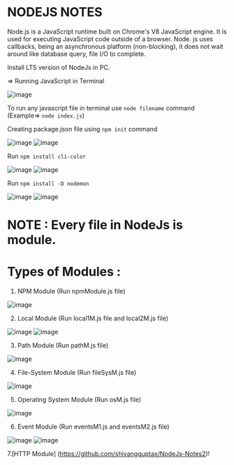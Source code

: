 # NODEJS NOTES

Node.js is a JavaScript runtime built on Chrome's V8 JavaScript engine. It is used for executing JavaScript code outside of a browser.
Node. js uses callbacks, being an asynchronous platform (non-blocking), it does not wait around like database query, file I/O to complete.

Install LTS version of NodeJs in PC.

=> Running JavaScript in Terminal

![image](https://user-images.githubusercontent.com/90856664/148516830-f023f94c-8bd8-4d9a-b3b8-73ebe13c58be.png)

To run any javascript file in terminal use `node filename` command   (Example=> `node index.js`)

Creating package.json file using `npm init` command 

![image](https://user-images.githubusercontent.com/90856664/148523189-a43018c8-07cd-41b7-83e9-e8e6662ca71c.png)
![image](https://user-images.githubusercontent.com/90856664/148523468-8f6b6bd3-5e6a-49f8-ac32-ef3590b8ce7f.png)

Run `npm install cli-color`

![image](https://user-images.githubusercontent.com/90856664/148524538-20eb2f17-ca62-49bf-9dca-52a57df7d75d.png)
![image](https://user-images.githubusercontent.com/90856664/148524569-ec61b2c9-e4f4-4f42-bc6b-8a2b747302c2.png)

Run `npm install -D nodemon`

![image](https://user-images.githubusercontent.com/90856664/148527628-f1e9a161-01a0-4cea-8151-0e23c87ff0d5.png)
![image](https://user-images.githubusercontent.com/90856664/148527668-f25a85de-f55e-495b-acc6-733540989dbc.png)


# NOTE : Every file in NodeJs is module.

# Types of Modules :

1. NPM Module (Run npmModule.js file)

![image](https://user-images.githubusercontent.com/86548591/148542247-d8c787e4-4de5-47b7-91a9-e9935ac6cd19.png)

2. Local Module (Run local1M.js file and local2M.js file)

![image](https://user-images.githubusercontent.com/86548591/148543986-bc554a88-a279-42bb-99d8-473a86291dd7.png)
![image](https://user-images.githubusercontent.com/86548591/148547628-7589e420-45f1-4f7b-a6f2-6888251963f2.png)

3. Path Module (Run pathM.js file)

![image](https://user-images.githubusercontent.com/86548591/148590524-bf7ca7f3-0e23-44e5-8abb-19587bb05400.png)

4. File-System Module (Run fileSysM.js file)

![image](https://user-images.githubusercontent.com/86548591/148594847-5063ee47-d1f8-466d-8ea7-a10c832c39f8.png)

5. Operating System Module (Run osM.js file)

![image](https://user-images.githubusercontent.com/86548591/148597905-aac2daa3-680e-4916-9b21-e239bcb7d99e.png)

6. Event Module (Run eventsM1.js and eventsM2.js file)

![image](https://user-images.githubusercontent.com/86548591/148633580-06ef94af-4d7c-4900-a20d-400b9281dc81.png)
![image](https://user-images.githubusercontent.com/86548591/148633754-4c0230a0-cf6d-45bb-bf9b-1daee065c918.png)

7.[HTTP Module] (https://github.com/shivangguptax/NodeJs-Notes2)!

